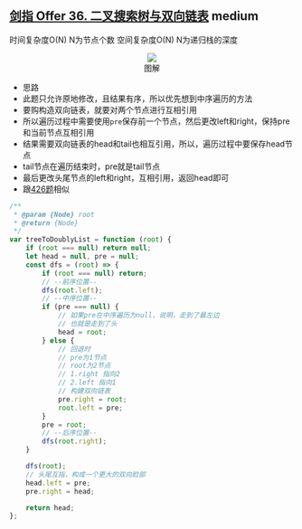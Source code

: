 ## [剑指 Offer 36. 二叉搜索树与双向链表](https://leetcode.cn/problems/er-cha-sou-suo-shu-yu-shuang-xiang-lian-biao-lcof/) <Badge type="warning">medium</Badge>

时间复杂度O(N) N为节点个数
空间复杂度O(N) N为递归栈的深度

<div align=center>
  <img src="https://cdn.jsdelivr.net/gh/gaoxiaoduan/picGoImg@main/images/202212041222174.png" style="max-width:100%" />
  <div align=center>图解</div>
</div>

- 思路
- 此题只允许原地修改，且结果有序，所以优先想到中序遍历的方法
- 要购构造双向链表，就要对两个节点进行互相引用
- 所以遍历过程中需要使用`pre`保存前一个节点，然后更改left和right，保持pre和当前节点互相引用
- 结果需要双向链表的head和tail也相互引用，所以，遍历过程中要保存head节点
- tail节点在遍历结束时，pre就是tail节点
- 最后更改头尾节点的left和right，互相引用，返回head即可
- 跟[426题](https://leetcode-cn.com/problems/convert-binary-search-tree-to-sorted-doubly-linked-list/)相似

```js
/**
 * @param {Node} root
 * @return {Node}
 */
var treeToDoublyList = function (root) {
    if (root === null) return null;
    let head = null, pre = null;
    const dfs = (root) => {
        if (root === null) return;
        // --前序位置--
        dfs(root.left);
        // --中序位置--
        if (pre === null) {
            // 如果pre在中序遍历为null，说明，走到了最左边
            // 也就是走到了头
            head = root;
        } else {
            // 回退时
            // pre为1节点
            // root为2节点
            // 1.right 指向2
            // 2.left 指向1
            // 构建双向链表
            pre.right = root;
            root.left = pre;
        }
        pre = root;
        // --后序位置--
        dfs(root.right);
    }

    dfs(root);
    // 头尾互指，构成一个更大的双向脸部
    head.left = pre;
    pre.right = head;

    return head;
};
```
